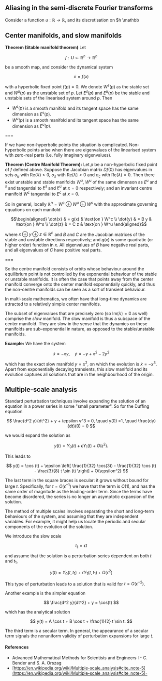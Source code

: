 ## Aliasing in the semi-discrete Fourier transforms

Consider a function $u : \mathbb{R} \to \mathbb{R}$, and its discretisation on $h \mathbb

## Center manifolds, and slow manifolds

**Theorem (Stable manifold theorem)**  Let

$$f : U \subset \mathbb{R}^n \to \mathbb{R}^n$$

be a smooth map, and consider the dynamical system

$$\dot{x}  = f(x)$$

with a hyperbolic fixed point $f(p) = 0$. We denote $W^s(p)$ as the stable set and $W^u(p)$ as the unstable set of $p$. Let $E^s(p)$ and $E^u(p)$ be the stable and unstable sets of the linearised system around $p$. Then 

- $W^s(p)$ is a smooth manifold and its tangent space has the same dimension as $E^s(p)$.
- $W^u(p)$ is a smooth manifold and its tangent space has the same dimension as $E^u(p)$.

===

If we have non-hyperbolic points the situation is complicated. Non-hyperbolic points arise when there are eigenvalues of the linearised system with zero-real parts (i.e. fully imaginary eigenvalues). 

**Theorem (Centre Manifold Theorem):** Let $p$ be a non-hyperbolic fixed point of $f$ defined above. Suppose the Jacobian matrix $Df(0)$ has eigenvalues in sets $\sigma_u$ with $\text{Re}(\lambda) > 0$, $\sigma_s$ with $\text{Re}(\lambda) < 0$ and $\sigma_c$ with $\text{Re}(\lambda) = 0$. Then there exist unstable and stable manifolds $W^u$, $W^u$ of the same dimenson as $E^u$ and $^s$ and tangential to $E^s$ and $E^u$ at $x=0$ respectively; and an invariant centre manifold $W^c$ tangential to $E^c$ at $x=0$.

So in general, locally $\mathbb{R}^n = W^c \oplus W^u \oplus W^s$ with the approximate governing equations on each manifold

$$\begin{aligned}
\dot{x} & = g(x) & \text{on } W^c \\
\dot{y} & = B y & \text{on } W^s \\
\dot{z} & = C z & \text{on } W^u
\end{aligned}$$

where $x \oplus y \oplus z \in \mathbb{R}^n$ and $B$ and $C$ are the Jacobian matrices of the stable and unstable directions respectively; and $g(x)$ is some quadratic (or higher order) function in $x$. All eigenvalues of $B$ have negative real parts, and all eigenvalues of $C$ have positive real parts.

===

So the centre manifold consists of orbits whose behaviour around the equilibrium point is not controlled by the exponential behaviour of the stable or unstable manifolds. It is often the case that points away from the center manifold converge onto the center manifold exponentially quickly, and thus the non-centre manifolds can be seen as a sort of transient behaviour.

In multi-scale mathematics, we often have that long-time dynamics are attracted to a relatively simple center manifolds.

The subset of eigenvalues that are precisely zero (so $\text{Im}(\lambda)=0$ as well) comprise the *slow* manifold. The slow manifold is thus a subspace of the center manifold. They are slow in the sense that the dynamics on these manifolds are sub-exponential in nature, as opposed to the stable/unstable manifolds.

**Example:** We have the system

$$
\dot{x} = - xy, \quad \dot{y} = - y + x^2 - 2 y^2
$$

which has the exact slow manifold $y=x^2$, on which the evolution is $\dot{x} = - x^3$. Apart from exponentially decaying transients, this slow manifold and its evolution captures all solutions that are in the neighbourhood of the origin.



## Multiple-scale analysis

Standard perturbation techniques involve expanding the solution of an equation in a power series in some "small parameter". So for the Duffing equation

$$ \frac{d^2 y}{dt^2} + y + \epsilon y^3 = 0, \quad y(0) =1, \quad \frac{dy}{dt}(0) = 0 $$

we would expand the solution as

$$ y(t) = Y_0(t) + \epsilon Y_1(t) + O(\epsilon^2). $$

This leads to

$$ y(t) = \cos (t) + \epsilon \left[ \frac{1}{32} \cos(3t) - \frac{1}{32} \cos (t) - \frac{3}{8} t \sin (t) \right] + O(\epsilon^2) $$

The last term in the square braces is secular: it grows without bound for large $t$. Specifically, for $t = O(\epsilon^{-1})$ we have that the term is $O(1)$, and has the same order of magnitude as the leading-order term. Since the terms have become disordered, the series is no longer an asymptotic expansion of the solution.

The method of multiple scales involves separating the short and long-term behaviours of the system, and assuming that they are independent variables. For example, it might help us locate the periodic and secular components of the evolution of the solution.

We introduce the slow scale

$$ t_1 = \epsilon t $$

and assume that the solution is a perturbation series dependent on both $t$ and $t_1$,

$$ y(t) = Y_0(t, t_1) + \epsilon Y_1(t, t_1) + O(\epsilon^2 ) $$ 

This type of perturbation leads to a solution that is valid for $t=O(\epsilon^{-2})$.

Another example is the simpler equation

$$ \frac{d^2 y}{dt^2} + y = \cos(t) $$

which has the analytical solution

$$ y(t) = A \cos t + B \cos t + \frac{1}{2} t \sin t. $$

The third term is a secular term. In general, the appearance of a secular term signals the nonuniform validity of perturbation expansions for large $t$.

#### References

- Advanced Mathematical Methods for Scientists and Engineers I - C. Bender and S. A. Orszag
- [https://en.wikipedia.org/wiki/Multiple-scale_analysis#cite_note-5](https://en.wikipedia.org/wiki/Multiple-scale_analysis#cite_note-5)- 
<!--stackedit_data:
eyJoaXN0b3J5IjpbLTE5NjM0MjE4NTQsLTc2NDg5NTQ0OSwyMD
M0ODczNDc2LDIwOTIxMzgyODksLTEzNzgxMjI0NDUsODk3MDA2
OTA4LDgyOTI5OTc3MSwtMTIyMTAyNjgyMiwxMjYzMzU2NzgwLC
0xMzc4MTIyNDQ1LDg1MDg2NDI2LDEwMDcwNjExMzVdfQ==
-->
